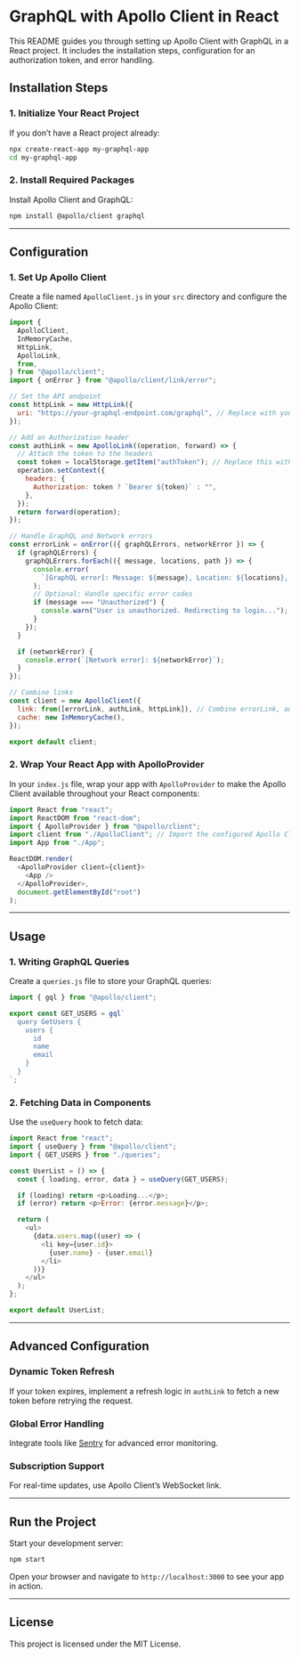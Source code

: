 # GraphQL with Apollo Client in React

This README guides you through setting up Apollo Client with GraphQL in a React project. It includes the installation steps, configuration for an authorization token, and error handling.

## Installation Steps

### 1. Initialize Your React Project

If you don’t have a React project already:

```bash
npx create-react-app my-graphql-app
cd my-graphql-app
```

### 2. Install Required Packages

Install Apollo Client and GraphQL:

```bash
npm install @apollo/client graphql
```

---

## Configuration

### 1. Set Up Apollo Client

Create a file named `ApolloClient.js` in your `src` directory and configure the Apollo Client:

```javascript
import {
  ApolloClient,
  InMemoryCache,
  HttpLink,
  ApolloLink,
  from,
} from "@apollo/client";
import { onError } from "@apollo/client/link/error";

// Set the API endpoint
const httpLink = new HttpLink({
  uri: "https://your-graphql-endpoint.com/graphql", // Replace with your GraphQL endpoint
});

// Add an Authorization header
const authLink = new ApolloLink((operation, forward) => {
  // Attach the token to the headers
  const token = localStorage.getItem("authToken"); // Replace this with your token retrieval logic
  operation.setContext({
    headers: {
      Authorization: token ? `Bearer ${token}` : "",
    },
  });
  return forward(operation);
});

// Handle GraphQL and Network errors
const errorLink = onError(({ graphQLErrors, networkError }) => {
  if (graphQLErrors) {
    graphQLErrors.forEach(({ message, locations, path }) => {
      console.error(
        `[GraphQL error]: Message: ${message}, Location: ${locations}, Path: ${path}`
      );
      // Optional: Handle specific error codes
      if (message === "Unauthorized") {
        console.warn("User is unauthorized. Redirecting to login...");
      }
    });
  }

  if (networkError) {
    console.error(`[Network error]: ${networkError}`);
  }
});

// Combine links
const client = new ApolloClient({
  link: from([errorLink, authLink, httpLink]), // Combine errorLink, authLink, and httpLink
  cache: new InMemoryCache(),
});

export default client;
```

### 2. Wrap Your React App with ApolloProvider

In your `index.js` file, wrap your app with `ApolloProvider` to make the Apollo Client available throughout your React components:

```javascript
import React from "react";
import ReactDOM from "react-dom";
import { ApolloProvider } from "@apollo/client";
import client from "./ApolloClient"; // Import the configured Apollo Client
import App from "./App";

ReactDOM.render(
  <ApolloProvider client={client}>
    <App />
  </ApolloProvider>,
  document.getElementById("root")
);
```

---

## Usage

### 1. Writing GraphQL Queries

Create a `queries.js` file to store your GraphQL queries:

```javascript
import { gql } from "@apollo/client";

export const GET_USERS = gql`
  query GetUsers {
    users {
      id
      name
      email
    }
  }
`;
```

### 2. Fetching Data in Components

Use the `useQuery` hook to fetch data:

```javascript
import React from "react";
import { useQuery } from "@apollo/client";
import { GET_USERS } from "./queries";

const UserList = () => {
  const { loading, error, data } = useQuery(GET_USERS);

  if (loading) return <p>Loading...</p>;
  if (error) return <p>Error: {error.message}</p>;

  return (
    <ul>
      {data.users.map((user) => (
        <li key={user.id}>
          {user.name} - {user.email}
        </li>
      ))}
    </ul>
  );
};

export default UserList;
```

---

## Advanced Configuration

### Dynamic Token Refresh

If your token expires, implement a refresh logic in `authLink` to fetch a new token before retrying the request.

### Global Error Handling

Integrate tools like [Sentry](https://sentry.io) for advanced error monitoring.

### Subscription Support

For real-time updates, use Apollo Client’s WebSocket link.

---

## Run the Project

Start your development server:

```bash
npm start
```

Open your browser and navigate to `http://localhost:3000` to see your app in action.

---

## License

This project is licensed under the MIT License.
